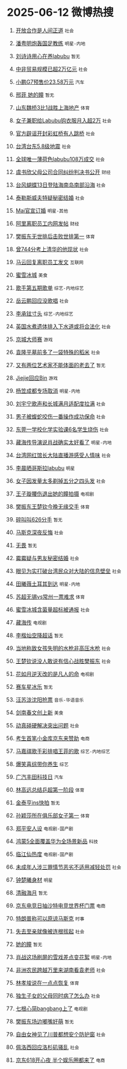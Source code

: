 # 2025-06-12 微博热搜 
1. [开放合作是人间正道](https://m.weibo.cn/search?containerid=100103type%3D1%26t%3D10%26q%3D%23%E5%BC%80%E6%94%BE%E5%90%88%E4%BD%9C%E6%98%AF%E4%BA%BA%E9%97%B4%E6%AD%A3%E9%81%93%23&stream_entry_id=51&isnewpage=1&extparam=seat%3D1%26pos%3D0%26stream_entry_id%3D51%26c_type%3D51%26filter_type%3Drealtimehot%26cate%3D10103%26dgr%3D0%26q%3D%2523%25E5%25BC%2580%25E6%2594%25BE%25E5%2590%2588%25E4%25BD%259C%25E6%2598%25AF%25E4%25BA%25BA%25E9%2597%25B4%25E6%25AD%25A3%25E9%2581%2593%2523%26display_time%3D1749667244%26pre_seqid%3D17496672442490055347) `社会` 

2. [潘粤明炮轰国足教练](https://m.weibo.cn/search?containerid=100103type%3D1%26t%3D10%26q%3D%23%E6%BD%98%E7%B2%A4%E6%98%8E%E7%82%AE%E8%BD%B0%E5%9B%BD%E8%B6%B3%E6%95%99%E7%BB%83%23&stream_entry_id=31&isnewpage=1&extparam=seat%3D1%26q%3D%2523%25E6%25BD%2598%25E7%25B2%25A4%25E6%2598%258E%25E7%2582%25AE%25E8%25BD%25B0%25E5%259B%25BD%25E8%25B6%25B3%25E6%2595%2599%25E7%25BB%2583%2523%26c_type%3D31%26flag%3D2%26pos%3D0%26band_rank%3D1%26filter_type%3Drealtimehot%26stream_entry_id%3D31%26lcate%3D5001%26realpos%3D1%26dgr%3D0%26cate%3D5001%26display_time%3D1749667244%26pre_seqid%3D17496672442490055347) `明星-内地` 

3. [刘诗诗用心在养labubu](https://m.weibo.cn/search?containerid=100103type%3D1%26t%3D10%26q%3D%E5%88%98%E8%AF%97%E8%AF%97%E7%94%A8%E5%BF%83%E5%9C%A8%E5%85%BBlabubu&stream_entry_id=31&isnewpage=1&extparam=seat%3D1%26q%3D%25E5%2588%2598%25E8%25AF%2597%25E8%25AF%2597%25E7%2594%25A8%25E5%25BF%2583%25E5%259C%25A8%25E5%2585%25BBlabubu%26c_type%3D31%26flag%3D2%26pos%3D1%26band_rank%3D2%26filter_type%3Drealtimehot%26stream_entry_id%3D31%26lcate%3D5001%26realpos%3D2%26dgr%3D0%26cate%3D5001%26display_time%3D1749667244%26pre_seqid%3D17496672442490055347) `暂无` 

4. [中非贸易规模已超2万亿元](https://m.weibo.cn/search?containerid=100103type%3D1%26t%3D10%26q%3D%23%E4%B8%AD%E9%9D%9E%E8%B4%B8%E6%98%93%E8%A7%84%E6%A8%A1%E5%B7%B2%E8%B6%852%E4%B8%87%E4%BA%BF%E5%85%83%23&stream_entry_id=31&isnewpage=1&extparam=seat%3D1%26q%3D%2523%25E4%25B8%25AD%25E9%259D%259E%25E8%25B4%25B8%25E6%2598%2593%25E8%25A7%2584%25E6%25A8%25A1%25E5%25B7%25B2%25E8%25B6%25852%25E4%25B8%2587%25E4%25BA%25BF%25E5%2585%2583%2523%26c_type%3D31%26flag%3D0%26pos%3D2%26band_rank%3D3%26filter_type%3Drealtimehot%26stream_entry_id%3D31%26lcate%3D5001%26realpos%3D3%26dgr%3D0%26cate%3D5001%26display_time%3D1749667244%26pre_seqid%3D17496672442490055347) `社会` 

5. [小鹏G7预售价23.58万元](https://m.weibo.cn/search?containerid=100103type%3D1%26t%3D10%26q%3D%23%E5%B0%8F%E9%B9%8FG7%E9%A2%84%E5%94%AE%E4%BB%B723.58%E4%B8%87%E5%85%83%23&stream_entry_id=31&isnewpage=1&extparam=seat%3D1%26q%3D%2523%25E5%25B0%258F%25E9%25B9%258FG7%25E9%25A2%2584%25E5%2594%25AE%25E4%25BB%25B723.58%25E4%25B8%2587%25E5%2585%2583%2523%26c_type%3D31%26adid%3D289748%26cate%3D5001%26lcate%3D5001%26band_rank%3D4%26topic_ad%3D1%26stream_entry_id%3D31%26pos%3D3%26is_ad_pos%3D1%26dgr%3D0%26filter_type%3Drealtimehot%26display_time%3D1749667244%26pre_seqid%3D17496672442490055347) `汽车` 

6. [邢菲 她的瞳](https://m.weibo.cn/search?containerid=100103type%3D1%26t%3D10%26q%3D%E9%82%A2%E8%8F%B2+%E5%A5%B9%E7%9A%84%E7%9E%B3&stream_entry_id=31&isnewpage=1&extparam=seat%3D1%26q%3D%25E9%2582%25A2%25E8%258F%25B2%2520%25E5%25A5%25B9%25E7%259A%2584%25E7%259E%25B3%26c_type%3D31%26flag%3D0%26pos%3D4%26band_rank%3D4%26filter_type%3Drealtimehot%26stream_entry_id%3D31%26lcate%3D5001%26realpos%3D4%26dgr%3D0%26cate%3D5001%26display_time%3D1749667244%26pre_seqid%3D17496672442490055347) `暂无` 

7. [山东魏桥3比1战胜上海地产](https://m.weibo.cn/search?containerid=100103type%3D1%26t%3D10%26q%3D%23%E5%B1%B1%E4%B8%9C%E9%AD%8F%E6%A1%A53%E6%AF%941%E6%88%98%E8%83%9C%E4%B8%8A%E6%B5%B7%E5%9C%B0%E4%BA%A7%23&stream_entry_id=31&isnewpage=1&extparam=seat%3D1%26q%3D%2523%25E5%25B1%25B1%25E4%25B8%259C%25E9%25AD%258F%25E6%25A1%25A53%25E6%25AF%25941%25E6%2588%2598%25E8%2583%259C%25E4%25B8%258A%25E6%25B5%25B7%25E5%259C%25B0%25E4%25BA%25A7%2523%26c_type%3D31%26flag%3D1%26pos%3D5%26band_rank%3D5%26filter_type%3Drealtimehot%26stream_entry_id%3D31%26lcate%3D5001%26realpos%3D5%26dgr%3D0%26cate%3D5001%26display_time%3D1749667244%26pre_seqid%3D17496672442490055347) `体育` 

8. [女子兼职给Labubu钩衣服月入超2万](https://m.weibo.cn/search?containerid=100103type%3D1%26t%3D10%26q%3D%23%E5%A5%B3%E5%AD%90%E5%85%BC%E8%81%8C%E7%BB%99Labubu%E9%92%A9%E8%A1%A3%E6%9C%8D%E6%9C%88%E5%85%A5%E8%B6%852%E4%B8%87%23&stream_entry_id=31&isnewpage=1&extparam=seat%3D1%26q%3D%2523%25E5%25A5%25B3%25E5%25AD%2590%25E5%2585%25BC%25E8%2581%258C%25E7%25BB%2599Labubu%25E9%2592%25A9%25E8%25A1%25A3%25E6%259C%258D%25E6%259C%2588%25E5%2585%25A5%25E8%25B6%25852%25E4%25B8%2587%2523%26c_type%3D31%26flag%3D0%26pos%3D6%26band_rank%3D6%26filter_type%3Drealtimehot%26stream_entry_id%3D31%26lcate%3D5001%26realpos%3D6%26dgr%3D0%26cate%3D5001%26display_time%3D1749667244%26pre_seqid%3D17496672442490055347) `社会` 

9. [官方辟谣开封彩虹桥有人跳桥](https://m.weibo.cn/search?containerid=100103type%3D1%26t%3D10%26q%3D%23%E5%AE%98%E6%96%B9%E8%BE%9F%E8%B0%A3%E5%BC%80%E5%B0%81%E5%BD%A9%E8%99%B9%E6%A1%A5%E6%9C%89%E4%BA%BA%E8%B7%B3%E6%A1%A5%23&stream_entry_id=31&isnewpage=1&extparam=seat%3D1%26q%3D%2523%25E5%25AE%2598%25E6%2596%25B9%25E8%25BE%259F%25E8%25B0%25A3%25E5%25BC%2580%25E5%25B0%2581%25E5%25BD%25A9%25E8%2599%25B9%25E6%25A1%25A5%25E6%259C%2589%25E4%25BA%25BA%25E8%25B7%25B3%25E6%25A1%25A5%2523%26c_type%3D31%26adid%3D289739%26cate%3D5001%26pos%3D7%26stream_entry_id%3D31%26filter_type%3Drealtimehot%26lcate%3D5001%26is_ad_pos%3D1%26dgr%3D0%26band_rank%3D7%26display_time%3D1749667244%26pre_seqid%3D17496672442490055347) `社会` 

10. [台湾台东5.8级地震](https://m.weibo.cn/search?containerid=100103type%3D1%26t%3D10%26q%3D%23%E5%8F%B0%E6%B9%BE%E5%8F%B0%E4%B8%9C5.8%E7%BA%A7%E5%9C%B0%E9%9C%87%23&stream_entry_id=31&isnewpage=1&extparam=seat%3D1%26q%3D%2523%25E5%258F%25B0%25E6%25B9%25BE%25E5%258F%25B0%25E4%25B8%259C5.8%25E7%25BA%25A7%25E5%259C%25B0%25E9%259C%2587%2523%26c_type%3D31%26flag%3D0%26pos%3D8%26band_rank%3D7%26filter_type%3Drealtimehot%26stream_entry_id%3D31%26lcate%3D5001%26realpos%3D7%26dgr%3D0%26cate%3D5001%26display_time%3D1749667244%26pre_seqid%3D17496672442490055347) `社会` 

11. [全球唯一薄荷色labubu108万成交](https://m.weibo.cn/search?containerid=100103type%3D1%26t%3D10%26q%3D%23%E5%85%A8%E7%90%83%E5%94%AF%E4%B8%80%E8%96%84%E8%8D%B7%E8%89%B2labubu108%E4%B8%87%E6%88%90%E4%BA%A4%23&stream_entry_id=31&isnewpage=1&extparam=seat%3D1%26q%3D%2523%25E5%2585%25A8%25E7%2590%2583%25E5%2594%25AF%25E4%25B8%2580%25E8%2596%2584%25E8%258D%25B7%25E8%2589%25B2labubu108%25E4%25B8%2587%25E6%2588%2590%25E4%25BA%25A4%2523%26c_type%3D31%26flag%3D0%26pos%3D9%26band_rank%3D8%26filter_type%3Drealtimehot%26stream_entry_id%3D31%26lcate%3D5001%26realpos%3D8%26dgr%3D0%26cate%3D5001%26display_time%3D1749667244%26pre_seqid%3D17496672442490055347) `社会` 

12. [虞书欣父母公司合同纠纷判决书公开](https://m.weibo.cn/search?containerid=100103type%3D1%26t%3D10%26q%3D%23%E8%99%9E%E4%B9%A6%E6%AC%A3%E7%88%B6%E6%AF%8D%E5%85%AC%E5%8F%B8%E5%90%88%E5%90%8C%E7%BA%A0%E7%BA%B7%E5%88%A4%E5%86%B3%E4%B9%A6%E5%85%AC%E5%BC%80%23&stream_entry_id=31&isnewpage=1&extparam=seat%3D1%26q%3D%2523%25E8%2599%259E%25E4%25B9%25A6%25E6%25AC%25A3%25E7%2588%25B6%25E6%25AF%258D%25E5%2585%25AC%25E5%258F%25B8%25E5%2590%2588%25E5%2590%258C%25E7%25BA%25A0%25E7%25BA%25B7%25E5%2588%25A4%25E5%2586%25B3%25E4%25B9%25A6%25E5%2585%25AC%25E5%25BC%2580%2523%26c_type%3D31%26flag%3D0%26pos%3D10%26band_rank%3D9%26filter_type%3Drealtimehot%26stream_entry_id%3D31%26lcate%3D5001%26realpos%3D9%26dgr%3D0%26cate%3D5001%26display_time%3D1749667244%26pre_seqid%3D17496672442490055347) `财经` 

13. [台风蝴蝶13日登陆海南岛南部沿海](https://m.weibo.cn/search?containerid=100103type%3D1%26t%3D10%26q%3D%23%E5%8F%B0%E9%A3%8E%E8%9D%B4%E8%9D%B613%E6%97%A5%E7%99%BB%E9%99%86%E6%B5%B7%E5%8D%97%E5%B2%9B%E5%8D%97%E9%83%A8%E6%B2%BF%E6%B5%B7%23&stream_entry_id=31&isnewpage=1&extparam=seat%3D1%26q%3D%2523%25E5%258F%25B0%25E9%25A3%258E%25E8%259D%25B4%25E8%259D%25B613%25E6%2597%25A5%25E7%2599%25BB%25E9%2599%2586%25E6%25B5%25B7%25E5%258D%2597%25E5%25B2%259B%25E5%258D%2597%25E9%2583%25A8%25E6%25B2%25BF%25E6%25B5%25B7%2523%26c_type%3D31%26flag%3D1%26pos%3D11%26band_rank%3D10%26filter_type%3Drealtimehot%26stream_entry_id%3D31%26lcate%3D5001%26realpos%3D10%26dgr%3D0%26cate%3D5001%26display_time%3D1749667244%26pre_seqid%3D17496672442490055347) `社会` 

14. [泰勒斯威夫特疑秘密结婚](https://m.weibo.cn/search?containerid=100103type%3D1%26t%3D10%26q%3D%23%E6%B3%B0%E5%8B%92%E6%96%AF%E5%A8%81%E5%A4%AB%E7%89%B9%E7%96%91%E7%A7%98%E5%AF%86%E7%BB%93%E5%A9%9A%23&stream_entry_id=31&isnewpage=1&extparam=seat%3D1%26q%3D%2523%25E6%25B3%25B0%25E5%258B%2592%25E6%2596%25AF%25E5%25A8%2581%25E5%25A4%25AB%25E7%2589%25B9%25E7%2596%2591%25E7%25A7%2598%25E5%25AF%2586%25E7%25BB%2593%25E5%25A9%259A%2523%26c_type%3D31%26flag%3D2%26pos%3D12%26band_rank%3D11%26filter_type%3Drealtimehot%26stream_entry_id%3D31%26lcate%3D5001%26realpos%3D11%26dgr%3D0%26cate%3D5001%26display_time%3D1749667244%26pre_seqid%3D17496672442490055347) `社会` 

15. [Mai官宣订婚](https://m.weibo.cn/search?containerid=100103type%3D1%26t%3D10%26q%3D%23Mai%E5%AE%98%E5%AE%A3%E8%AE%A2%E5%A9%9A%23&stream_entry_id=31&isnewpage=1&extparam=seat%3D1%26q%3D%2523Mai%25E5%25AE%2598%25E5%25AE%25A3%25E8%25AE%25A2%25E5%25A9%259A%2523%26c_type%3D31%26flag%3D2%26pos%3D13%26band_rank%3D12%26filter_type%3Drealtimehot%26stream_entry_id%3D31%26lcate%3D5001%26realpos%3D12%26dgr%3D0%26cate%3D5001%26display_time%3D1749667244%26pre_seqid%3D17496672442490055347) `明星-其他` 

16. [阿里离职员工内网发帖](https://m.weibo.cn/search?containerid=100103type%3D1%26t%3D10%26q%3D%23%E9%98%BF%E9%87%8C%E7%A6%BB%E8%81%8C%E5%91%98%E5%B7%A5%E5%86%85%E7%BD%91%E5%8F%91%E5%B8%96%23&stream_entry_id=31&isnewpage=1&extparam=seat%3D1%26q%3D%2523%25E9%2598%25BF%25E9%2587%258C%25E7%25A6%25BB%25E8%2581%258C%25E5%2591%2598%25E5%25B7%25A5%25E5%2586%2585%25E7%25BD%2591%25E5%258F%2591%25E5%25B8%2596%2523%26c_type%3D31%26flag%3D0%26pos%3D14%26band_rank%3D13%26filter_type%3Drealtimehot%26stream_entry_id%3D31%26lcate%3D5001%26realpos%3D13%26dgr%3D0%26cate%3D5001%26display_time%3D1749667244%26pre_seqid%3D17496672442490055347) `财经` 

17. [樊振东无世排后击败世排第一](https://m.weibo.cn/search?containerid=100103type%3D1%26t%3D10%26q%3D%23%E6%A8%8A%E6%8C%AF%E4%B8%9C%E6%97%A0%E4%B8%96%E6%8E%92%E5%90%8E%E5%87%BB%E8%B4%A5%E4%B8%96%E6%8E%92%E7%AC%AC%E4%B8%80%23&stream_entry_id=31&isnewpage=1&extparam=seat%3D1%26q%3D%2523%25E6%25A8%258A%25E6%258C%25AF%25E4%25B8%259C%25E6%2597%25A0%25E4%25B8%2596%25E6%258E%2592%25E5%2590%258E%25E5%2587%25BB%25E8%25B4%25A5%25E4%25B8%2596%25E6%258E%2592%25E7%25AC%25AC%25E4%25B8%2580%2523%26c_type%3D31%26flag%3D0%26pos%3D15%26band_rank%3D14%26filter_type%3Drealtimehot%26stream_entry_id%3D31%26lcate%3D5001%26realpos%3D14%26dgr%3D0%26cate%3D5001%26display_time%3D1749667244%26pre_seqid%3D17496672442490055347) `体育` 

18. [曾744分考上清华的他现状](https://m.weibo.cn/search?containerid=100103type%3D1%26t%3D10%26q%3D%23%E6%9B%BE744%E5%88%86%E8%80%83%E4%B8%8A%E6%B8%85%E5%8D%8E%E7%9A%84%E4%BB%96%E7%8E%B0%E7%8A%B6%23&stream_entry_id=31&isnewpage=1&extparam=seat%3D1%26q%3D%2523%25E6%259B%25BE744%25E5%2588%2586%25E8%2580%2583%25E4%25B8%258A%25E6%25B8%2585%25E5%258D%258E%25E7%259A%2584%25E4%25BB%2596%25E7%258E%25B0%25E7%258A%25B6%2523%26c_type%3D31%26flag%3D0%26pos%3D16%26band_rank%3D15%26filter_type%3Drealtimehot%26stream_entry_id%3D31%26lcate%3D5001%26realpos%3D15%26dgr%3D0%26cate%3D5001%26display_time%3D1749667244%26pre_seqid%3D17496672442490055347) `社会` 

19. [马云回复离职员工发文](https://m.weibo.cn/search?containerid=100103type%3D1%26t%3D10%26q%3D%23%E9%A9%AC%E4%BA%91%E5%9B%9E%E5%A4%8D%E7%A6%BB%E8%81%8C%E5%91%98%E5%B7%A5%E5%8F%91%E6%96%87%23&stream_entry_id=31&isnewpage=1&extparam=seat%3D1%26q%3D%2523%25E9%25A9%25AC%25E4%25BA%2591%25E5%259B%259E%25E5%25A4%258D%25E7%25A6%25BB%25E8%2581%258C%25E5%2591%2598%25E5%25B7%25A5%25E5%258F%2591%25E6%2596%2587%2523%26c_type%3D31%26flag%3D0%26pos%3D17%26band_rank%3D16%26filter_type%3Drealtimehot%26stream_entry_id%3D31%26lcate%3D5001%26realpos%3D16%26dgr%3D0%26cate%3D5001%26display_time%3D1749667244%26pre_seqid%3D17496672442490055347) `互联网` 

20. [蜜雪冰城](https://m.weibo.cn/search?containerid=100103type%3D1%26t%3D10%26q%3D%E8%9C%9C%E9%9B%AA%E5%86%B0%E5%9F%8E&stream_entry_id=31&isnewpage=1&extparam=seat%3D1%26q%3D%25E8%259C%259C%25E9%259B%25AA%25E5%2586%25B0%25E5%259F%258E%26c_type%3D31%26flag%3D0%26pos%3D18%26band_rank%3D17%26filter_type%3Drealtimehot%26stream_entry_id%3D31%26lcate%3D5001%26realpos%3D17%26dgr%3D0%26cate%3D5001%26display_time%3D1749667244%26pre_seqid%3D17496672442490055347) `美食` 

21. [歌手第五期歌单](https://m.weibo.cn/search?containerid=100103type%3D1%26t%3D10%26q%3D%23%E6%AD%8C%E6%89%8B%E7%AC%AC%E4%BA%94%E6%9C%9F%E6%AD%8C%E5%8D%95%23&stream_entry_id=31&isnewpage=1&extparam=seat%3D1%26q%3D%2523%25E6%25AD%258C%25E6%2589%258B%25E7%25AC%25AC%25E4%25BA%2594%25E6%259C%259F%25E6%25AD%258C%25E5%258D%2595%2523%26c_type%3D31%26flag%3D0%26pos%3D19%26band_rank%3D18%26filter_type%3Drealtimehot%26stream_entry_id%3D31%26lcate%3D5001%26realpos%3D18%26dgr%3D0%26cate%3D5001%26display_time%3D1749667244%26pre_seqid%3D17496672442490055347) `综艺-内地综艺` 

22. [岳云鹏回应没歌唱](https://m.weibo.cn/search?containerid=100103type%3D1%26t%3D10%26q%3D%23%E5%B2%B3%E4%BA%91%E9%B9%8F%E5%9B%9E%E5%BA%94%E6%B2%A1%E6%AD%8C%E5%94%B1%23&stream_entry_id=31&isnewpage=1&extparam=seat%3D1%26q%3D%2523%25E5%25B2%25B3%25E4%25BA%2591%25E9%25B9%258F%25E5%259B%259E%25E5%25BA%2594%25E6%25B2%25A1%25E6%25AD%258C%25E5%2594%25B1%2523%26c_type%3D31%26flag%3D0%26pos%3D20%26band_rank%3D19%26filter_type%3Drealtimehot%26stream_entry_id%3D31%26lcate%3D5001%26realpos%3D19%26dgr%3D0%26cate%3D5001%26display_time%3D1749667244%26pre_seqid%3D17496672442490055347) `社会` 

23. [李承铉寸头](https://m.weibo.cn/search?containerid=100103type%3D1%26t%3D10%26q%3D%E6%9D%8E%E6%89%BF%E9%93%89%E5%AF%B8%E5%A4%B4&stream_entry_id=31&isnewpage=1&extparam=seat%3D1%26q%3D%25E6%259D%258E%25E6%2589%25BF%25E9%2593%2589%25E5%25AF%25B8%25E5%25A4%25B4%26c_type%3D31%26flag%3D0%26pos%3D21%26band_rank%3D20%26filter_type%3Drealtimehot%26stream_entry_id%3D31%26lcate%3D5001%26realpos%3D20%26dgr%3D0%26cate%3D5001%26display_time%3D1749667244%26pre_seqid%3D17496672442490055347) `综艺-内地综艺` 

24. [英国水煮遗体排入下水道或将合法化](https://m.weibo.cn/search?containerid=100103type%3D1%26t%3D10%26q%3D%23%E8%8B%B1%E5%9B%BD%E6%B0%B4%E7%85%AE%E9%81%97%E4%BD%93%E6%8E%92%E5%85%A5%E4%B8%8B%E6%B0%B4%E9%81%93%E6%88%96%E5%B0%86%E5%90%88%E6%B3%95%E5%8C%96%23&stream_entry_id=31&isnewpage=1&extparam=seat%3D1%26q%3D%2523%25E8%258B%25B1%25E5%259B%25BD%25E6%25B0%25B4%25E7%2585%25AE%25E9%2581%2597%25E4%25BD%2593%25E6%258E%2592%25E5%2585%25A5%25E4%25B8%258B%25E6%25B0%25B4%25E9%2581%2593%25E6%2588%2596%25E5%25B0%2586%25E5%2590%2588%25E6%25B3%2595%25E5%258C%2596%2523%26c_type%3D31%26flag%3D2%26pos%3D22%26band_rank%3D21%26filter_type%3Drealtimehot%26stream_entry_id%3D31%26lcate%3D5001%26realpos%3D21%26dgr%3D0%26cate%3D5001%26display_time%3D1749667244%26pre_seqid%3D17496672442490055347) `社会` 

25. [京城大师赛](https://m.weibo.cn/search?containerid=100103type%3D1%26t%3D10%26q%3D%E4%BA%AC%E5%9F%8E%E5%A4%A7%E5%B8%88%E8%B5%9B&stream_entry_id=31&isnewpage=1&extparam=seat%3D1%26q%3D%25E4%25BA%25AC%25E5%259F%258E%25E5%25A4%25A7%25E5%25B8%2588%25E8%25B5%259B%26c_type%3D31%26flag%3D0%26pos%3D23%26band_rank%3D22%26filter_type%3Drealtimehot%26stream_entry_id%3D31%26lcate%3D5001%26realpos%3D22%26dgr%3D0%26cate%3D5001%26display_time%3D1749667244%26pre_seqid%3D17496672442490055347) `游戏` 

26. [袁隆平墓前多了一袋特殊的稻米](https://m.weibo.cn/search?containerid=100103type%3D1%26t%3D10%26q%3D%23%E8%A2%81%E9%9A%86%E5%B9%B3%E5%A2%93%E5%89%8D%E5%A4%9A%E4%BA%86%E4%B8%80%E8%A2%8B%E7%89%B9%E6%AE%8A%E7%9A%84%E7%A8%BB%E7%B1%B3%23&stream_entry_id=31&isnewpage=1&extparam=seat%3D1%26q%3D%2523%25E8%25A2%2581%25E9%259A%2586%25E5%25B9%25B3%25E5%25A2%2593%25E5%2589%258D%25E5%25A4%259A%25E4%25BA%2586%25E4%25B8%2580%25E8%25A2%258B%25E7%2589%25B9%25E6%25AE%258A%25E7%259A%2584%25E7%25A8%25BB%25E7%25B1%25B3%2523%26c_type%3D31%26flag%3D2%26pos%3D24%26band_rank%3D23%26filter_type%3Drealtimehot%26stream_entry_id%3D31%26lcate%3D5001%26realpos%3D23%26dgr%3D0%26cate%3D5001%26display_time%3D1749667244%26pre_seqid%3D17496672442490055347) `社会` 

27. [又有两位艺术家不能体面的老去了](https://m.weibo.cn/search?containerid=100103type%3D1%26t%3D10%26q%3D%E5%8F%88%E6%9C%89%E4%B8%A4%E4%BD%8D%E8%89%BA%E6%9C%AF%E5%AE%B6%E4%B8%8D%E8%83%BD%E4%BD%93%E9%9D%A2%E7%9A%84%E8%80%81%E5%8E%BB%E4%BA%86&stream_entry_id=31&isnewpage=1&extparam=seat%3D1%26q%3D%25E5%258F%2588%25E6%259C%2589%25E4%25B8%25A4%25E4%25BD%258D%25E8%2589%25BA%25E6%259C%25AF%25E5%25AE%25B6%25E4%25B8%258D%25E8%2583%25BD%25E4%25BD%2593%25E9%259D%25A2%25E7%259A%2584%25E8%2580%2581%25E5%258E%25BB%25E4%25BA%2586%26c_type%3D31%26flag%3D0%26pos%3D25%26band_rank%3D24%26filter_type%3Drealtimehot%26stream_entry_id%3D31%26lcate%3D5001%26realpos%3D24%26dgr%3D0%26cate%3D5001%26display_time%3D1749667244%26pre_seqid%3D17496672442490055347) `暂无` 

28. [Jiejie回应Bin](https://m.weibo.cn/search?containerid=100103type%3D1%26t%3D10%26q%3D%23Jiejie%E5%9B%9E%E5%BA%94Bin%23&stream_entry_id=31&isnewpage=1&extparam=seat%3D1%26q%3D%2523Jiejie%25E5%259B%259E%25E5%25BA%2594Bin%2523%26c_type%3D31%26flag%3D0%26pos%3D26%26band_rank%3D25%26filter_type%3Drealtimehot%26stream_entry_id%3D31%26lcate%3D5001%26realpos%3D25%26dgr%3D0%26cate%3D5001%26display_time%3D1749667244%26pre_seqid%3D17496672442490055347) `游戏` 

29. [杨笠成都专场取消](https://m.weibo.cn/search?containerid=100103type%3D1%26t%3D10%26q%3D%23%E6%9D%A8%E7%AC%A0%E6%88%90%E9%83%BD%E4%B8%93%E5%9C%BA%E5%8F%96%E6%B6%88%23&stream_entry_id=31&isnewpage=1&extparam=seat%3D1%26q%3D%2523%25E6%259D%25A8%25E7%25AC%25A0%25E6%2588%2590%25E9%2583%25BD%25E4%25B8%2593%25E5%259C%25BA%25E5%258F%2596%25E6%25B6%2588%2523%26c_type%3D31%26flag%3D0%26pos%3D27%26band_rank%3D26%26filter_type%3Drealtimehot%26stream_entry_id%3D31%26lcate%3D5001%26realpos%3D26%26dgr%3D0%26cate%3D5001%26display_time%3D1749667244%26pre_seqid%3D17496672442490055347) `明星-内地` 

30. [刘宇宁歌声和长城满月适配度拉满](https://m.weibo.cn/search?containerid=100103type%3D1%26t%3D10%26q%3D%23%E5%88%98%E5%AE%87%E5%AE%81%E6%AD%8C%E5%A3%B0%E5%92%8C%E9%95%BF%E5%9F%8E%E6%BB%A1%E6%9C%88%E9%80%82%E9%85%8D%E5%BA%A6%E6%8B%89%E6%BB%A1%23&stream_entry_id=31&isnewpage=1&extparam=seat%3D1%26q%3D%2523%25E5%2588%2598%25E5%25AE%2587%25E5%25AE%2581%25E6%25AD%258C%25E5%25A3%25B0%25E5%2592%258C%25E9%2595%25BF%25E5%259F%258E%25E6%25BB%25A1%25E6%259C%2588%25E9%2580%2582%25E9%2585%258D%25E5%25BA%25A6%25E6%258B%2589%25E6%25BB%25A1%2523%26c_type%3D31%26flag%3D0%26pos%3D28%26band_rank%3D27%26filter_type%3Drealtimehot%26stream_entry_id%3D31%26lcate%3D5001%26realpos%3D27%26dgr%3D0%26cate%3D5001%26display_time%3D1749667244%26pre_seqid%3D17496672442490055347) `社会` 

31. [男子被蝮蛇咬伤一番操作成功保命](https://m.weibo.cn/search?containerid=100103type%3D1%26t%3D10%26q%3D%23%E7%94%B7%E5%AD%90%E8%A2%AB%E8%9D%AE%E8%9B%87%E5%92%AC%E4%BC%A4%E4%B8%80%E7%95%AA%E6%93%8D%E4%BD%9C%E6%88%90%E5%8A%9F%E4%BF%9D%E5%91%BD%23&stream_entry_id=31&isnewpage=1&extparam=seat%3D1%26q%3D%2523%25E7%2594%25B7%25E5%25AD%2590%25E8%25A2%25AB%25E8%259D%25AE%25E8%259B%2587%25E5%2592%25AC%25E4%25BC%25A4%25E4%25B8%2580%25E7%2595%25AA%25E6%2593%258D%25E4%25BD%259C%25E6%2588%2590%25E5%258A%259F%25E4%25BF%259D%25E5%2591%25BD%2523%26c_type%3D31%26flag%3D0%26pos%3D29%26band_rank%3D28%26filter_type%3Drealtimehot%26stream_entry_id%3D31%26lcate%3D5001%26realpos%3D28%26dgr%3D0%26cate%3D5001%26display_time%3D1749667244%26pre_seqid%3D17496672442490055347) `社会` 

32. [东莞一学校化学实验课6名学生烧伤](https://m.weibo.cn/search?containerid=100103type%3D1%26t%3D10%26q%3D%23%E4%B8%9C%E8%8E%9E%E4%B8%80%E5%AD%A6%E6%A0%A1%E5%8C%96%E5%AD%A6%E5%AE%9E%E9%AA%8C%E8%AF%BE6%E5%90%8D%E5%AD%A6%E7%94%9F%E7%83%A7%E4%BC%A4%23&stream_entry_id=31&isnewpage=1&extparam=seat%3D1%26q%3D%2523%25E4%25B8%259C%25E8%258E%259E%25E4%25B8%2580%25E5%25AD%25A6%25E6%25A0%25A1%25E5%258C%2596%25E5%25AD%25A6%25E5%25AE%259E%25E9%25AA%258C%25E8%25AF%25BE6%25E5%2590%258D%25E5%25AD%25A6%25E7%2594%259F%25E7%2583%25A7%25E4%25BC%25A4%2523%26c_type%3D31%26flag%3D0%26pos%3D30%26band_rank%3D29%26filter_type%3Drealtimehot%26stream_entry_id%3D31%26lcate%3D5001%26realpos%3D29%26dgr%3D0%26cate%3D5001%26display_time%3D1749667244%26pre_seqid%3D17496672442490055347) `社会` 

33. [藏海传导演说肖战确实太好看了](https://m.weibo.cn/search?containerid=100103type%3D1%26t%3D10%26q%3D%23%E8%97%8F%E6%B5%B7%E4%BC%A0%E5%AF%BC%E6%BC%94%E8%AF%B4%E8%82%96%E6%88%98%E7%A1%AE%E5%AE%9E%E5%A4%AA%E5%A5%BD%E7%9C%8B%E4%BA%86%23&stream_entry_id=31&isnewpage=1&extparam=seat%3D1%26q%3D%2523%25E8%2597%258F%25E6%25B5%25B7%25E4%25BC%25A0%25E5%25AF%25BC%25E6%25BC%2594%25E8%25AF%25B4%25E8%2582%2596%25E6%2588%2598%25E7%25A1%25AE%25E5%25AE%259E%25E5%25A4%25AA%25E5%25A5%25BD%25E7%259C%258B%25E4%25BA%2586%2523%26c_type%3D31%26flag%3D0%26pos%3D31%26band_rank%3D30%26filter_type%3Drealtimehot%26stream_entry_id%3D31%26lcate%3D5001%26realpos%3D30%26dgr%3D0%26cate%3D5001%26display_time%3D1749667244%26pre_seqid%3D17496672442490055347) `明星-内地` 

34. [台湾网红馆长大陆直播游感受人情味](https://m.weibo.cn/search?containerid=100103type%3D1%26t%3D10%26q%3D%23%E5%8F%B0%E6%B9%BE%E7%BD%91%E7%BA%A2%E9%A6%86%E9%95%BF%E5%A4%A7%E9%99%86%E7%9B%B4%E6%92%AD%E6%B8%B8%E6%84%9F%E5%8F%97%E4%BA%BA%E6%83%85%E5%91%B3%23&stream_entry_id=31&isnewpage=1&extparam=seat%3D1%26q%3D%2523%25E5%258F%25B0%25E6%25B9%25BE%25E7%25BD%2591%25E7%25BA%25A2%25E9%25A6%2586%25E9%2595%25BF%25E5%25A4%25A7%25E9%2599%2586%25E7%259B%25B4%25E6%2592%25AD%25E6%25B8%25B8%25E6%2584%259F%25E5%258F%2597%25E4%25BA%25BA%25E6%2583%2585%25E5%2591%25B3%2523%26c_type%3D31%26flag%3D0%26pos%3D32%26band_rank%3D31%26filter_type%3Drealtimehot%26stream_entry_id%3D31%26lcate%3D5001%26realpos%3D31%26dgr%3D0%26cate%3D5001%26display_time%3D1749667244%26pre_seqid%3D17496672442490055347) `社会` 

35. [李晨晒哥斯拉labubu](https://m.weibo.cn/search?containerid=100103type%3D1%26t%3D10%26q%3D%23%E6%9D%8E%E6%99%A8%E6%99%92%E5%93%A5%E6%96%AF%E6%8B%89labubu%23&stream_entry_id=31&isnewpage=1&extparam=seat%3D1%26q%3D%2523%25E6%259D%258E%25E6%2599%25A8%25E6%2599%2592%25E5%2593%25A5%25E6%2596%25AF%25E6%258B%2589labubu%2523%26c_type%3D31%26flag%3D0%26pos%3D33%26band_rank%3D32%26filter_type%3Drealtimehot%26stream_entry_id%3D31%26lcate%3D5001%26realpos%3D32%26dgr%3D0%26cate%3D5001%26display_time%3D1749667244%26pre_seqid%3D17496672442490055347) `明星` 

36. [女子因发量太多剃掉五分之四头发](https://m.weibo.cn/search?containerid=100103type%3D1%26t%3D10%26q%3D%23%E5%A5%B3%E5%AD%90%E5%9B%A0%E5%8F%91%E9%87%8F%E5%A4%AA%E5%A4%9A%E5%89%83%E6%8E%89%E4%BA%94%E5%88%86%E4%B9%8B%E5%9B%9B%E5%A4%B4%E5%8F%91%23&stream_entry_id=31&isnewpage=1&extparam=seat%3D1%26q%3D%2523%25E5%25A5%25B3%25E5%25AD%2590%25E5%259B%25A0%25E5%258F%2591%25E9%2587%258F%25E5%25A4%25AA%25E5%25A4%259A%25E5%2589%2583%25E6%258E%2589%25E4%25BA%2594%25E5%2588%2586%25E4%25B9%258B%25E5%259B%259B%25E5%25A4%25B4%25E5%258F%2591%2523%26c_type%3D31%26flag%3D0%26pos%3D34%26band_rank%3D33%26filter_type%3Drealtimehot%26stream_entry_id%3D31%26lcate%3D5001%26realpos%3D33%26dgr%3D0%26cate%3D5001%26display_time%3D1749667244%26pre_seqid%3D17496672442490055347) `社会` 

37. [王子璇腰伤退出她的瞳拍摄](https://m.weibo.cn/search?containerid=100103type%3D1%26t%3D10%26q%3D%23%E7%8E%8B%E5%AD%90%E7%92%87%E8%85%B0%E4%BC%A4%E9%80%80%E5%87%BA%E5%A5%B9%E7%9A%84%E7%9E%B3%E6%8B%8D%E6%91%84%23&stream_entry_id=31&isnewpage=1&extparam=seat%3D1%26q%3D%2523%25E7%258E%258B%25E5%25AD%2590%25E7%2592%2587%25E8%2585%25B0%25E4%25BC%25A4%25E9%2580%2580%25E5%2587%25BA%25E5%25A5%25B9%25E7%259A%2584%25E7%259E%25B3%25E6%258B%258D%25E6%2591%2584%2523%26c_type%3D31%26flag%3D0%26pos%3D35%26band_rank%3D34%26filter_type%3Drealtimehot%26stream_entry_id%3D31%26lcate%3D5001%26realpos%3D34%26dgr%3D0%26cate%3D5001%26display_time%3D1749667244%26pre_seqid%3D17496672442490055347) `电视剧` 

38. [樊振东王楚钦今晚无缘交手](https://m.weibo.cn/search?containerid=100103type%3D1%26t%3D10%26q%3D%23%E6%A8%8A%E6%8C%AF%E4%B8%9C%E7%8E%8B%E6%A5%9A%E9%92%A6%E4%BB%8A%E6%99%9A%E6%97%A0%E7%BC%98%E4%BA%A4%E6%89%8B%23&stream_entry_id=31&isnewpage=1&extparam=seat%3D1%26q%3D%2523%25E6%25A8%258A%25E6%258C%25AF%25E4%25B8%259C%25E7%258E%258B%25E6%25A5%259A%25E9%2592%25A6%25E4%25BB%258A%25E6%2599%259A%25E6%2597%25A0%25E7%25BC%2598%25E4%25BA%25A4%25E6%2589%258B%2523%26c_type%3D31%26flag%3D0%26pos%3D36%26band_rank%3D35%26filter_type%3Drealtimehot%26stream_entry_id%3D31%26lcate%3D5001%26realpos%3D35%26dgr%3D0%26cate%3D5001%26display_time%3D1749667244%26pre_seqid%3D17496672442490055347) `体育` 

39. [碎叫叫626分手](https://m.weibo.cn/search?containerid=100103type%3D1%26t%3D10%26q%3D%23%E7%A2%8E%E5%8F%AB%E5%8F%AB626%E5%88%86%E6%89%8B%23&stream_entry_id=31&isnewpage=1&extparam=seat%3D1%26q%3D%2523%25E7%25A2%258E%25E5%258F%25AB%25E5%258F%25AB626%25E5%2588%2586%25E6%2589%258B%2523%26c_type%3D31%26flag%3D0%26pos%3D37%26band_rank%3D36%26filter_type%3Drealtimehot%26stream_entry_id%3D31%26lcate%3D5001%26realpos%3D36%26dgr%3D0%26cate%3D5001%26display_time%3D1749667244%26pre_seqid%3D17496672442490055347) `暂无` 

40. [马斯克深夜反悔](https://m.weibo.cn/search?containerid=100103type%3D1%26t%3D10%26q%3D%23%E9%A9%AC%E6%96%AF%E5%85%8B%E6%B7%B1%E5%A4%9C%E5%8F%8D%E6%82%94%23&stream_entry_id=31&isnewpage=1&extparam=seat%3D1%26q%3D%2523%25E9%25A9%25AC%25E6%2596%25AF%25E5%2585%258B%25E6%25B7%25B1%25E5%25A4%259C%25E5%258F%258D%25E6%2582%2594%2523%26c_type%3D31%26flag%3D0%26pos%3D38%26band_rank%3D37%26filter_type%3Drealtimehot%26stream_entry_id%3D31%26lcate%3D5001%26realpos%3D37%26dgr%3D0%26cate%3D5001%26display_time%3D1749667244%26pre_seqid%3D17496672442490055347) `社会` 

41. [无畏](https://m.weibo.cn/search?containerid=100103type%3D1%26t%3D10%26q%3D%E6%97%A0%E7%95%8F&stream_entry_id=31&isnewpage=1&extparam=seat%3D1%26q%3D%25E6%2597%25A0%25E7%2595%258F%26c_type%3D31%26flag%3D0%26pos%3D39%26band_rank%3D38%26filter_type%3Drealtimehot%26stream_entry_id%3D31%26lcate%3D5001%26realpos%3D38%26dgr%3D0%26cate%3D5001%26display_time%3D1749667244%26pre_seqid%3D17496672442490055347) `暂无` 

42. [霉霉疑与男友秘密结婚](https://m.weibo.cn/search?containerid=100103type%3D1%26t%3D10%26q%3D%23%E9%9C%89%E9%9C%89%E7%96%91%E4%B8%8E%E7%94%B7%E5%8F%8B%E7%A7%98%E5%AF%86%E7%BB%93%E5%A9%9A%23&stream_entry_id=31&isnewpage=1&extparam=seat%3D1%26q%3D%2523%25E9%259C%2589%25E9%259C%2589%25E7%2596%2591%25E4%25B8%258E%25E7%2594%25B7%25E5%258F%258B%25E7%25A7%2598%25E5%25AF%2586%25E7%25BB%2593%25E5%25A9%259A%2523%26c_type%3D31%26flag%3D0%26pos%3D40%26band_rank%3D39%26filter_type%3Drealtimehot%26stream_entry_id%3D31%26lcate%3D5001%26realpos%3D39%26dgr%3D0%26cate%3D5001%26display_time%3D1749667244%26pre_seqid%3D17496672442490055347) `社会` 

43. [眼见为实打破台湾民众对大陆的信息壁垒](https://m.weibo.cn/search?containerid=100103type%3D1%26t%3D10%26q%3D%23%E7%9C%BC%E8%A7%81%E4%B8%BA%E5%AE%9E%E6%89%93%E7%A0%B4%E5%8F%B0%E6%B9%BE%E6%B0%91%E4%BC%97%E5%AF%B9%E5%A4%A7%E9%99%86%E7%9A%84%E4%BF%A1%E6%81%AF%E5%A3%81%E5%9E%92%23&stream_entry_id=31&isnewpage=1&extparam=seat%3D1%26q%3D%2523%25E7%259C%25BC%25E8%25A7%2581%25E4%25B8%25BA%25E5%25AE%259E%25E6%2589%2593%25E7%25A0%25B4%25E5%258F%25B0%25E6%25B9%25BE%25E6%25B0%2591%25E4%25BC%2597%25E5%25AF%25B9%25E5%25A4%25A7%25E9%2599%2586%25E7%259A%2584%25E4%25BF%25A1%25E6%2581%25AF%25E5%25A3%2581%25E5%259E%2592%2523%26c_type%3D31%26flag%3D0%26pos%3D41%26band_rank%3D40%26filter_type%3Drealtimehot%26stream_entry_id%3D31%26lcate%3D5001%26realpos%3D40%26dgr%3D0%26cate%3D5001%26display_time%3D1749667244%26pre_seqid%3D17496672442490055347) `社会` 

44. [田曦薇土耳其到达](https://m.weibo.cn/search?containerid=100103type%3D1%26t%3D10%26q%3D%23%E7%94%B0%E6%9B%A6%E8%96%87%E5%9C%9F%E8%80%B3%E5%85%B6%E5%88%B0%E8%BE%BE%23&stream_entry_id=31&isnewpage=1&extparam=seat%3D1%26q%3D%2523%25E7%2594%25B0%25E6%259B%25A6%25E8%2596%2587%25E5%259C%259F%25E8%2580%25B3%25E5%2585%25B6%25E5%2588%25B0%25E8%25BE%25BE%2523%26c_type%3D31%26flag%3D0%26pos%3D42%26band_rank%3D41%26filter_type%3Drealtimehot%26stream_entry_id%3D31%26lcate%3D5001%26realpos%3D41%26dgr%3D0%26cate%3D5001%26display_time%3D1749667244%26pre_seqid%3D17496672442490055347) `明星-内地` 

45. [苏超无锡vs常州一票难求](https://m.weibo.cn/search?containerid=100103type%3D1%26t%3D10%26q%3D%23%E8%8B%8F%E8%B6%85%E6%97%A0%E9%94%A1vs%E5%B8%B8%E5%B7%9E%E4%B8%80%E7%A5%A8%E9%9A%BE%E6%B1%82%23&stream_entry_id=31&isnewpage=1&extparam=seat%3D1%26q%3D%2523%25E8%258B%258F%25E8%25B6%2585%25E6%2597%25A0%25E9%2594%25A1vs%25E5%25B8%25B8%25E5%25B7%259E%25E4%25B8%2580%25E7%25A5%25A8%25E9%259A%25BE%25E6%25B1%2582%2523%26c_type%3D31%26flag%3D0%26pos%3D43%26band_rank%3D42%26filter_type%3Drealtimehot%26stream_entry_id%3D31%26lcate%3D5001%26realpos%3D42%26dgr%3D0%26cate%3D5001%26display_time%3D1749667244%26pre_seqid%3D17496672442490055347) `体育` 

46. [蜜雪冰城含菌量超标被通报](https://m.weibo.cn/search?containerid=100103type%3D1%26t%3D10%26q%3D%23%E8%9C%9C%E9%9B%AA%E5%86%B0%E5%9F%8E%E5%90%AB%E8%8F%8C%E9%87%8F%E8%B6%85%E6%A0%87%E8%A2%AB%E9%80%9A%E6%8A%A5%23&stream_entry_id=31&isnewpage=1&extparam=seat%3D1%26q%3D%2523%25E8%259C%259C%25E9%259B%25AA%25E5%2586%25B0%25E5%259F%258E%25E5%2590%25AB%25E8%258F%258C%25E9%2587%258F%25E8%25B6%2585%25E6%25A0%2587%25E8%25A2%25AB%25E9%2580%259A%25E6%258A%25A5%2523%26c_type%3D31%26flag%3D0%26pos%3D44%26band_rank%3D43%26filter_type%3Drealtimehot%26stream_entry_id%3D31%26lcate%3D5001%26realpos%3D43%26dgr%3D0%26cate%3D5001%26display_time%3D1749667244%26pre_seqid%3D17496672442490055347) `社会` 

47. [藏海传](https://m.weibo.cn/search?containerid=100103type%3D1%26t%3D10%26q%3D%E8%97%8F%E6%B5%B7%E4%BC%A0&stream_entry_id=31&isnewpage=1&extparam=seat%3D1%26q%3D%25E8%2597%258F%25E6%25B5%25B7%25E4%25BC%25A0%26c_type%3D31%26flag%3D0%26pos%3D45%26band_rank%3D44%26filter_type%3Drealtimehot%26stream_entry_id%3D31%26lcate%3D5001%26realpos%3D44%26dgr%3D0%26cate%3D5001%26display_time%3D1749667244%26pre_seqid%3D17496672442490055347) `电视剧` 

48. [李楷灿空降超话](https://m.weibo.cn/search?containerid=100103type%3D1%26t%3D10%26q%3D%E6%9D%8E%E6%A5%B7%E7%81%BF%E7%A9%BA%E9%99%8D%E8%B6%85%E8%AF%9D&stream_entry_id=31&isnewpage=1&extparam=seat%3D1%26q%3D%25E6%259D%258E%25E6%25A5%25B7%25E7%2581%25BF%25E7%25A9%25BA%25E9%2599%258D%25E8%25B6%2585%25E8%25AF%259D%26c_type%3D31%26flag%3D1%26pos%3D46%26band_rank%3D45%26filter_type%3Drealtimehot%26stream_entry_id%3D31%26lcate%3D5001%26realpos%3D45%26dgr%3D0%26cate%3D5001%26display_time%3D1749667244%26pre_seqid%3D17496672442490055347) `暂无` 

49. [当地称致女孩失明的水枪非高压水枪](https://m.weibo.cn/search?containerid=100103type%3D1%26t%3D10%26q%3D%23%E5%BD%93%E5%9C%B0%E7%A7%B0%E8%87%B4%E5%A5%B3%E5%AD%A9%E5%A4%B1%E6%98%8E%E7%9A%84%E6%B0%B4%E6%9E%AA%E9%9D%9E%E9%AB%98%E5%8E%8B%E6%B0%B4%E6%9E%AA%23&stream_entry_id=31&isnewpage=1&extparam=seat%3D1%26q%3D%2523%25E5%25BD%2593%25E5%259C%25B0%25E7%25A7%25B0%25E8%2587%25B4%25E5%25A5%25B3%25E5%25AD%25A9%25E5%25A4%25B1%25E6%2598%258E%25E7%259A%2584%25E6%25B0%25B4%25E6%259E%25AA%25E9%259D%259E%25E9%25AB%2598%25E5%258E%258B%25E6%25B0%25B4%25E6%259E%25AA%2523%26c_type%3D31%26flag%3D0%26pos%3D47%26band_rank%3D46%26filter_type%3Drealtimehot%26stream_entry_id%3D31%26lcate%3D5001%26realpos%3D46%26dgr%3D0%26cate%3D5001%26display_time%3D1749667244%26pre_seqid%3D17496672442490055347) `社会` 

50. [王楚钦说没人敢说有信心战胜樊振东](https://m.weibo.cn/search?containerid=100103type%3D1%26t%3D10%26q%3D%23%E7%8E%8B%E6%A5%9A%E9%92%A6%E8%AF%B4%E6%B2%A1%E4%BA%BA%E6%95%A2%E8%AF%B4%E6%9C%89%E4%BF%A1%E5%BF%83%E6%88%98%E8%83%9C%E6%A8%8A%E6%8C%AF%E4%B8%9C%23&stream_entry_id=31&isnewpage=1&extparam=seat%3D1%26q%3D%2523%25E7%258E%258B%25E6%25A5%259A%25E9%2592%25A6%25E8%25AF%25B4%25E6%25B2%25A1%25E4%25BA%25BA%25E6%2595%25A2%25E8%25AF%25B4%25E6%259C%2589%25E4%25BF%25A1%25E5%25BF%2583%25E6%2588%2598%25E8%2583%259C%25E6%25A8%258A%25E6%258C%25AF%25E4%25B8%259C%2523%26c_type%3D31%26flag%3D0%26pos%3D48%26band_rank%3D47%26filter_type%3Drealtimehot%26stream_entry_id%3D31%26lcate%3D5001%26realpos%3D47%26dgr%3D0%26cate%3D5001%26display_time%3D1749667244%26pre_seqid%3D17496672442490055347) `社会` 

51. [花如月逆天改的是凡人的命](https://m.weibo.cn/search?containerid=100103type%3D1%26t%3D10%26q%3D%E8%8A%B1%E5%A6%82%E6%9C%88%E9%80%86%E5%A4%A9%E6%94%B9%E7%9A%84%E6%98%AF%E5%87%A1%E4%BA%BA%E7%9A%84%E5%91%BD&stream_entry_id=31&isnewpage=1&extparam=seat%3D1%26q%3D%25E8%258A%25B1%25E5%25A6%2582%25E6%259C%2588%25E9%2580%2586%25E5%25A4%25A9%25E6%2594%25B9%25E7%259A%2584%25E6%2598%25AF%25E5%2587%25A1%25E4%25BA%25BA%25E7%259A%2584%25E5%2591%25BD%26c_type%3D31%26flag%3D1%26pos%3D49%26band_rank%3D48%26filter_type%3Drealtimehot%26stream_entry_id%3D31%26lcate%3D5001%26realpos%3D48%26dgr%3D0%26cate%3D5001%26display_time%3D1749667244%26pre_seqid%3D17496672442490055347) `电视剧` 

52. [赛车星冰乐](https://m.weibo.cn/search?containerid=100103type%3D1%26t%3D10%26q%3D%E8%B5%9B%E8%BD%A6%E6%98%9F%E5%86%B0%E4%B9%90&stream_entry_id=31&isnewpage=1&extparam=seat%3D1%26q%3D%25E8%25B5%259B%25E8%25BD%25A6%25E6%2598%259F%25E5%2586%25B0%25E4%25B9%2590%26c_type%3D31%26flag%3D1%26pos%3D50%26band_rank%3D49%26filter_type%3Drealtimehot%26stream_entry_id%3D31%26lcate%3D5001%26realpos%3D49%26dgr%3D0%26cate%3D5001%26display_time%3D1749667244%26pre_seqid%3D17496672442490055347) `暂无` 

53. [汪苏泷沈阳抢票](https://m.weibo.cn/search?containerid=100103type%3D1%26t%3D10%26q%3D%E6%B1%AA%E8%8B%8F%E6%B3%B7%E6%B2%88%E9%98%B3%E6%8A%A2%E7%A5%A8&stream_entry_id=31&isnewpage=1&extparam=seat%3D1%26q%3D%25E6%25B1%25AA%25E8%258B%258F%25E6%25B3%25B7%25E6%25B2%2588%25E9%2598%25B3%25E6%258A%25A2%25E7%25A5%25A8%26c_type%3D31%26flag%3D1%26pos%3D51%26band_rank%3D50%26filter_type%3Drealtimehot%26stream_entry_id%3D31%26lcate%3D5001%26realpos%3D50%26dgr%3D0%26cate%3D5001%26display_time%3D1749667244%26pre_seqid%3D17496672442490055347) `音乐-华语音乐` 

54. [剑南春文创上新](https://m.weibo.cn/search?containerid=100103type%3D1%26t%3D296%26q%3D%23%E6%B2%B7%E9%92%B8%E7%AC%BA%E6%B9%B3%E7%91%83%23&hide_search_bar=1&replace_title=+) `美食` 

55. [动真碰硬解决突出问题](https://m.weibo.cn/search?containerid=100103type%3D1%26t%3D10%26q%3D%23%E5%8A%A8%E7%9C%9F%E7%A2%B0%E7%A1%AC%E8%A7%A3%E5%86%B3%E7%AA%81%E5%87%BA%E9%97%AE%E9%A2%98%23&stream_entry_id=51&isnewpage=1&extparam=seat%3D1%26cate%3D10103%26q%3D%2523%25E5%258A%25A8%25E7%259C%259F%25E7%25A2%25B0%25E7%25A1%25AC%25E8%25A7%25A3%25E5%2586%25B3%25E7%25AA%2581%25E5%2587%25BA%25E9%2597%25AE%25E9%25A2%2598%2523%26dgr%3D0%26filter_type%3Drealtimehot%26pos%3D0%26c_type%3D51%26stream_entry_id%3D51%26display_time%3D1749667161%26pre_seqid%3D17496671613139054988) `社会` 

56. [考生首笔小金库京东来赞助](https://m.weibo.cn/search?containerid=100103type%3D1%26t%3D10%26q%3D%23%E8%80%83%E7%94%9F%E9%A6%96%E7%AC%94%E5%B0%8F%E9%87%91%E5%BA%93%E4%BA%AC%E4%B8%9C%E6%9D%A5%E8%B5%9E%E5%8A%A9%23&stream_entry_id=31&isnewpage=1&extparam=seat%3D1%26topic_ad%3D1%26is_ad_pos%3D1%26filter_type%3Drealtimehot%26lcate%3D5001%26c_type%3D31%26cate%3D5001%26q%3D%2523%25E8%2580%2583%25E7%2594%259F%25E9%25A6%2596%25E7%25AC%2594%25E5%25B0%258F%25E9%2587%2591%25E5%25BA%2593%25E4%25BA%25AC%25E4%25B8%259C%25E6%259D%25A5%25E8%25B5%259E%25E5%258A%25A9%2523%26dgr%3D0%26stream_entry_id%3D31%26adid%3D289640%26pos%3D3%26band_rank%3D4%26display_time%3D1749667161%26pre_seqid%3D17496671613139054988) `电商` 

57. [马嘉祺歌手彩排唱王菲的歌](https://m.weibo.cn/search?containerid=100103type%3D1%26t%3D10%26q%3D%23%E9%A9%AC%E5%98%89%E7%A5%BA%E6%AD%8C%E6%89%8B%E5%BD%A9%E6%8E%92%E5%94%B1%E7%8E%8B%E8%8F%B2%E7%9A%84%E6%AD%8C%23&stream_entry_id=31&isnewpage=1&extparam=seat%3D1%26filter_type%3Drealtimehot%26lcate%3D5001%26c_type%3D31%26flag%3D0%26cate%3D5001%26q%3D%2523%25E9%25A9%25AC%25E5%2598%2589%25E7%25A5%25BA%25E6%25AD%258C%25E6%2589%258B%25E5%25BD%25A9%25E6%258E%2592%25E5%2594%25B1%25E7%258E%258B%25E8%258F%25B2%25E7%259A%2584%25E6%25AD%258C%2523%26dgr%3D0%26pos%3D49%26stream_entry_id%3D31%26realpos%3D49%26band_rank%3D49%26display_time%3D1749667161%26pre_seqid%3D17496671613139054988) `综艺-内地综艺` 

58. [爆笑喜综带你养生](https://m.weibo.cn/search?containerid=100103type%3D1%26t%3D10%26q%3D%23%E7%88%86%E7%AC%91%E5%96%9C%E7%BB%BC%E5%B8%A6%E4%BD%A0%E5%85%BB%E7%94%9F%23&stream_entry_id=31&isnewpage=1&extparam=seat%3D1%26topic_ad%3D1%26is_ad_pos%3D1%26stream_entry_id%3D31%26lcate%3D5001%26adid%3D289707%26filter_type%3Drealtimehot%26dgr%3D0%26c_type%3D31%26pos%3D3%26q%3D%2523%25E7%2588%2586%25E7%25AC%2591%25E5%2596%259C%25E7%25BB%25BC%25E5%25B8%25A6%25E4%25BD%25A0%25E5%2585%25BB%25E7%2594%259F%2523%26band_rank%3D4%26cate%3D5001%26display_time%3D1749667117%26pre_seqid%3D17496671179159055241) `综艺` 

59. [广汽丰田科技日](https://m.weibo.cn/search?containerid=100103type%3D1%26t%3D10%26q%3D%23%E5%B9%BF%E6%B1%BD%E4%B8%B0%E7%94%B0%E7%A7%91%E6%8A%80%E6%97%A5%23&stream_entry_id=31&isnewpage=1&extparam=seat%3D1%26band_rank%3D4%26filter_type%3Drealtimehot%26topic_ad%3D1%26lcate%3D5001%26cate%3D5001%26c_type%3D31%26adid%3D289471%26q%3D%2523%25E5%25B9%25BF%25E6%25B1%25BD%25E4%25B8%25B0%25E7%2594%25B0%25E7%25A7%2591%25E6%258A%2580%25E6%2597%25A5%2523%26dgr%3D0%26is_ad_pos%3D1%26pos%3D3%26stream_entry_id%3D31%26display_time%3D1749667076%26pre_seqid%3D174966707659600569141) `汽车` 

60. [林高远总结乒超第一阶段](https://m.weibo.cn/search?containerid=100103type%3D1%26t%3D10%26q%3D%23%E6%9E%97%E9%AB%98%E8%BF%9C%E6%80%BB%E7%BB%93%E4%B9%92%E8%B6%85%E7%AC%AC%E4%B8%80%E9%98%B6%E6%AE%B5%23&stream_entry_id=31&isnewpage=1&extparam=seat%3D1%26filter_type%3Drealtimehot%26lcate%3D5001%26c_type%3D31%26flag%3D0%26cate%3D5001%26q%3D%2523%25E6%259E%2597%25E9%25AB%2598%25E8%25BF%259C%25E6%2580%25BB%25E7%25BB%2593%25E4%25B9%2592%25E8%25B6%2585%25E7%25AC%25AC%25E4%25B8%2580%25E9%2598%25B6%25E6%25AE%25B5%2523%26dgr%3D0%26pos%3D33%26stream_entry_id%3D31%26realpos%3D33%26band_rank%3D33%26display_time%3D1749662874%26pre_seqid%3D17496628744940055094) `体育` 

61. [金泰亨ins快拍](https://m.weibo.cn/search?containerid=100103type%3D1%26t%3D10%26q%3D%23%E9%87%91%E6%B3%B0%E4%BA%A8ins%E5%BF%AB%E6%8B%8D%23&stream_entry_id=31&isnewpage=1&extparam=seat%3D1%26filter_type%3Drealtimehot%26lcate%3D5001%26c_type%3D31%26flag%3D0%26cate%3D5001%26q%3D%2523%25E9%2587%2591%25E6%25B3%25B0%25E4%25BA%25A8ins%25E5%25BF%25AB%25E6%258B%258D%2523%26dgr%3D0%26pos%3D36%26stream_entry_id%3D31%26realpos%3D36%26band_rank%3D36%26display_time%3D1749662874%26pre_seqid%3D17496628744940055094) `暂无` 

62. [孙颖莎所在俱乐部女子第一](https://m.weibo.cn/search?containerid=100103type%3D1%26t%3D10%26q%3D%23%E5%AD%99%E9%A2%96%E8%8E%8E%E6%89%80%E5%9C%A8%E4%BF%B1%E4%B9%90%E9%83%A8%E5%A5%B3%E5%AD%90%E7%AC%AC%E4%B8%80%23&stream_entry_id=31&isnewpage=1&extparam=seat%3D1%26filter_type%3Drealtimehot%26lcate%3D5001%26c_type%3D31%26flag%3D0%26cate%3D5001%26q%3D%2523%25E5%25AD%2599%25E9%25A2%2596%25E8%258E%258E%25E6%2589%2580%25E5%259C%25A8%25E4%25BF%25B1%25E4%25B9%2590%25E9%2583%25A8%25E5%25A5%25B3%25E5%25AD%2590%25E7%25AC%25AC%25E4%25B8%2580%2523%26dgr%3D0%26pos%3D39%26stream_entry_id%3D31%26realpos%3D39%26band_rank%3D39%26display_time%3D1749662874%26pre_seqid%3D17496628744940055094) `体育` 

63. [郑平安人设](https://m.weibo.cn/search?containerid=100103type%3D1%26t%3D10%26q%3D%E9%83%91%E5%B9%B3%E5%AE%89%E4%BA%BA%E8%AE%BE&stream_entry_id=31&isnewpage=1&extparam=seat%3D1%26filter_type%3Drealtimehot%26lcate%3D5001%26c_type%3D31%26flag%3D1%26cate%3D5001%26q%3D%25E9%2583%2591%25E5%25B9%25B3%25E5%25AE%2589%25E4%25BA%25BA%25E8%25AE%25BE%26dgr%3D0%26pos%3D40%26stream_entry_id%3D31%26realpos%3D40%26band_rank%3D40%26display_time%3D1749662874%26pre_seqid%3D17496628744940055094) `电视剧-国产剧` 

64. [鸿蒙5全面覆盖华为全场景新品](https://m.weibo.cn/search?containerid=100103type%3D1%26t%3D10%26q%3D%23%E9%B8%BF%E8%92%995%E5%85%A8%E9%9D%A2%E8%A6%86%E7%9B%96%E5%8D%8E%E4%B8%BA%E5%85%A8%E5%9C%BA%E6%99%AF%E6%96%B0%E5%93%81%23&stream_entry_id=31&isnewpage=1&extparam=seat%3D1%26filter_type%3Drealtimehot%26lcate%3D5001%26c_type%3D31%26flag%3D1%26cate%3D5001%26q%3D%2523%25E9%25B8%25BF%25E8%2592%25995%25E5%2585%25A8%25E9%259D%25A2%25E8%25A6%2586%25E7%259B%2596%25E5%258D%258E%25E4%25B8%25BA%25E5%2585%25A8%25E5%259C%25BA%25E6%2599%25AF%25E6%2596%25B0%25E5%2593%2581%2523%26dgr%3D0%26pos%3D43%26stream_entry_id%3D31%26realpos%3D43%26band_rank%3D43%26display_time%3D1749662874%26pre_seqid%3D17496628744940055094) `科技` 

65. [临江仙热度](https://m.weibo.cn/search?containerid=100103type%3D1%26t%3D10%26q%3D%23%E4%B8%B4%E6%B1%9F%E4%BB%99%E7%83%AD%E5%BA%A6%23&stream_entry_id=31&isnewpage=1&extparam=seat%3D1%26filter_type%3Drealtimehot%26lcate%3D5001%26c_type%3D31%26flag%3D0%26cate%3D5001%26q%3D%2523%25E4%25B8%25B4%25E6%25B1%259F%25E4%25BB%2599%25E7%2583%25AD%25E5%25BA%25A6%2523%26dgr%3D0%26pos%3D48%26stream_entry_id%3D31%26realpos%3D48%26band_rank%3D48%26display_time%3D1749662874%26pre_seqid%3D17496628744940055094) `电视剧-国产剧` 

66. [未成年人涉三罪情节恶劣不适用减轻处罚](https://m.weibo.cn/search?containerid=100103type%3D1%26t%3D10%26q%3D%23%E6%9C%AA%E6%88%90%E5%B9%B4%E4%BA%BA%E6%B6%89%E4%B8%89%E7%BD%AA%E6%83%85%E8%8A%82%E6%81%B6%E5%8A%A3%E4%B8%8D%E9%80%82%E7%94%A8%E5%87%8F%E8%BD%BB%E5%A4%84%E7%BD%9A%23&stream_entry_id=31&isnewpage=1&extparam=seat%3D1%26filter_type%3Drealtimehot%26lcate%3D5001%26c_type%3D31%26flag%3D1%26cate%3D5001%26q%3D%2523%25E6%259C%25AA%25E6%2588%2590%25E5%25B9%25B4%25E4%25BA%25BA%25E6%25B6%2589%25E4%25B8%2589%25E7%25BD%25AA%25E6%2583%2585%25E8%258A%2582%25E6%2581%25B6%25E5%258A%25A3%25E4%25B8%258D%25E9%2580%2582%25E7%2594%25A8%25E5%2587%258F%25E8%25BD%25BB%25E5%25A4%2584%25E7%25BD%259A%2523%26dgr%3D0%26pos%3D49%26stream_entry_id%3D31%26realpos%3D49%26band_rank%3D49%26display_time%3D1749662874%26pre_seqid%3D17496628744940055094) `社会` 

67. [钟楚曦身材](https://m.weibo.cn/search?containerid=100103type%3D1%26t%3D10%26q%3D%E9%92%9F%E6%A5%9A%E6%9B%A6%E8%BA%AB%E6%9D%90&stream_entry_id=31&isnewpage=1&extparam=seat%3D1%26filter_type%3Drealtimehot%26lcate%3D5001%26c_type%3D31%26flag%3D0%26cate%3D5001%26q%3D%25E9%2592%259F%25E6%25A5%259A%25E6%259B%25A6%25E8%25BA%25AB%25E6%259D%2590%26dgr%3D0%26pos%3D50%26stream_entry_id%3D31%26realpos%3D50%26band_rank%3D50%26display_time%3D1749662874%26pre_seqid%3D17496628744940055094) `明星` 

68. [清融海月](https://m.weibo.cn/search?containerid=100103type%3D1%26t%3D10%26q%3D%E6%B8%85%E8%9E%8D%E6%B5%B7%E6%9C%88&stream_entry_id=31&isnewpage=1&extparam=seat%3D1%26c_type%3D31%26flag%3D0%26cate%3D5001%26q%3D%25E6%25B8%2585%25E8%259E%258D%25E6%25B5%25B7%25E6%259C%2588%26realpos%3D49%26dgr%3D0%26pos%3D49%26lcate%3D5001%26stream_entry_id%3D31%26filter_type%3Drealtimehot%26band_rank%3D49%26display_time%3D1749662828%26pre_seqid%3D174966282854200568134) `暂无` 

69. [京东电竞日抽沙特电竞世界杯门票](https://m.weibo.cn/search?containerid=100103type%3D1%26t%3D10%26q%3D%23%E4%BA%AC%E4%B8%9C%E7%94%B5%E7%AB%9E%E6%97%A5%E6%8A%BD%E6%B2%99%E7%89%B9%E7%94%B5%E7%AB%9E%E4%B8%96%E7%95%8C%E6%9D%AF%E9%97%A8%E7%A5%A8%23&stream_entry_id=31&isnewpage=1&extparam=seat%3D1%26band_rank%3D4%26stream_entry_id%3D31%26dgr%3D0%26pos%3D3%26is_ad_pos%3D1%26adid%3D289661%26filter_type%3Drealtimehot%26c_type%3D31%26lcate%3D5001%26topic_ad%3D1%26cate%3D5001%26q%3D%2523%25E4%25BA%25AC%25E4%25B8%259C%25E7%2594%25B5%25E7%25AB%259E%25E6%2597%25A5%25E6%258A%25BD%25E6%25B2%2599%25E7%2589%25B9%25E7%2594%25B5%25E7%25AB%259E%25E4%25B8%2596%25E7%2595%258C%25E6%259D%25AF%25E9%2597%25A8%25E7%25A5%25A8%2523%26display_time%3D1749662782%26pre_seqid%3D17496627822370056071) `电商` 

70. [特朗普称可以原谅马斯克](https://m.weibo.cn/search?containerid=100103type%3D1%26t%3D10%26q%3D%23%E7%89%B9%E6%9C%97%E6%99%AE%E7%A7%B0%E5%8F%AF%E4%BB%A5%E5%8E%9F%E8%B0%85%E9%A9%AC%E6%96%AF%E5%85%8B%23&stream_entry_id=31&isnewpage=1&extparam=seat%3D1%26realpos%3D13%26flag%3D0%26stream_entry_id%3D31%26lcate%3D5001%26band_rank%3D13%26pos%3D12%26q%3D%2523%25E7%2589%25B9%25E6%259C%2597%25E6%2599%25AE%25E7%25A7%25B0%25E5%258F%25AF%25E4%25BB%25A5%25E5%258E%259F%25E8%25B0%2585%25E9%25A9%25AC%25E6%2596%25AF%25E5%2585%258B%2523%26filter_type%3Drealtimehot%26dgr%3D0%26c_type%3D31%26cate%3D5001%26display_time%3D1749659872%26pre_seqid%3D17496598721550055245) `时事` 

71. [失去至亲就像被连根拔起](https://m.weibo.cn/search?containerid=100103type%3D1%26t%3D10%26q%3D%23%E5%A4%B1%E5%8E%BB%E8%87%B3%E4%BA%B2%E5%B0%B1%E5%83%8F%E8%A2%AB%E8%BF%9E%E6%A0%B9%E6%8B%94%E8%B5%B7%23&stream_entry_id=31&isnewpage=1&extparam=seat%3D1%26realpos%3D15%26flag%3D1%26stream_entry_id%3D31%26lcate%3D5001%26band_rank%3D15%26pos%3D14%26q%3D%2523%25E5%25A4%25B1%25E5%258E%25BB%25E8%2587%25B3%25E4%25BA%25B2%25E5%25B0%25B1%25E5%2583%258F%25E8%25A2%25AB%25E8%25BF%259E%25E6%25A0%25B9%25E6%258B%2594%25E8%25B5%25B7%2523%26filter_type%3Drealtimehot%26dgr%3D0%26c_type%3D31%26cate%3D5001%26display_time%3D1749659872%26pre_seqid%3D17496598721550055245) `社会` 

72. [她的瞳](https://m.weibo.cn/search?containerid=100103type%3D1%26t%3D10%26q%3D%E5%A5%B9%E7%9A%84%E7%9E%B3&stream_entry_id=31&isnewpage=1&extparam=seat%3D1%26realpos%3D27%26flag%3D0%26stream_entry_id%3D31%26lcate%3D5001%26band_rank%3D27%26pos%3D26%26q%3D%25E5%25A5%25B9%25E7%259A%2584%25E7%259E%25B3%26filter_type%3Drealtimehot%26dgr%3D0%26c_type%3D31%26cate%3D5001%26display_time%3D1749659872%26pre_seqid%3D17496598721550055245) `暂无` 

73. [肖战这场刷屏的雪戏差点变花絮](https://m.weibo.cn/search?containerid=100103type%3D1%26t%3D10%26q%3D%23%E8%82%96%E6%88%98%E8%BF%99%E5%9C%BA%E5%88%B7%E5%B1%8F%E7%9A%84%E9%9B%AA%E6%88%8F%E5%B7%AE%E7%82%B9%E5%8F%98%E8%8A%B1%E7%B5%AE%23&stream_entry_id=31&isnewpage=1&extparam=seat%3D1%26realpos%3D28%26flag%3D1%26stream_entry_id%3D31%26lcate%3D5001%26band_rank%3D28%26pos%3D27%26q%3D%2523%25E8%2582%2596%25E6%2588%2598%25E8%25BF%2599%25E5%259C%25BA%25E5%2588%25B7%25E5%25B1%258F%25E7%259A%2584%25E9%259B%25AA%25E6%2588%258F%25E5%25B7%25AE%25E7%2582%25B9%25E5%258F%2598%25E8%258A%25B1%25E7%25B5%25AE%2523%26filter_type%3Drealtimehot%26dgr%3D0%26c_type%3D31%26cate%3D5001%26display_time%3D1749659872%26pre_seqid%3D17496598721550055245) `明星-内地` 

74. [非洲农民跨越万里来湖南看袁老师](https://m.weibo.cn/search?containerid=100103type%3D1%26t%3D10%26q%3D%23%E9%9D%9E%E6%B4%B2%E5%86%9C%E6%B0%91%E8%B7%A8%E8%B6%8A%E4%B8%87%E9%87%8C%E6%9D%A5%E6%B9%96%E5%8D%97%E7%9C%8B%E8%A2%81%E8%80%81%E5%B8%88%23&stream_entry_id=31&isnewpage=1&extparam=seat%3D1%26realpos%3D30%26flag%3D32768%26stream_entry_id%3D31%26lcate%3D5001%26band_rank%3D30%26pos%3D29%26q%3D%2523%25E9%259D%259E%25E6%25B4%25B2%25E5%2586%259C%25E6%25B0%2591%25E8%25B7%25A8%25E8%25B6%258A%25E4%25B8%2587%25E9%2587%258C%25E6%259D%25A5%25E6%25B9%2596%25E5%258D%2597%25E7%259C%258B%25E8%25A2%2581%25E8%2580%2581%25E5%25B8%2588%2523%26filter_type%3Drealtimehot%26dgr%3D0%26c_type%3D31%26cate%3D5001%26display_time%3D1749659872%26pre_seqid%3D17496598721550055245) `社会` 

75. [林孝埈说在一点点恢复](https://m.weibo.cn/search?containerid=100103type%3D1%26t%3D10%26q%3D%23%E6%9E%97%E5%AD%9D%E5%9F%88%E8%AF%B4%E5%9C%A8%E4%B8%80%E7%82%B9%E7%82%B9%E6%81%A2%E5%A4%8D%23&stream_entry_id=31&isnewpage=1&extparam=seat%3D1%26realpos%3D40%26flag%3D1%26stream_entry_id%3D31%26lcate%3D5001%26band_rank%3D40%26pos%3D39%26q%3D%2523%25E6%259E%2597%25E5%25AD%259D%25E5%259F%2588%25E8%25AF%25B4%25E5%259C%25A8%25E4%25B8%2580%25E7%2582%25B9%25E7%2582%25B9%25E6%2581%25A2%25E5%25A4%258D%2523%26filter_type%3Drealtimehot%26dgr%3D0%26c_type%3D31%26cate%3D5001%26display_time%3D1749659872%26pre_seqid%3D17496598721550055245) `体育` 

76. [独生子女的父母同时病了怎么办](https://m.weibo.cn/search?containerid=100103type%3D1%26t%3D10%26q%3D%23%E7%8B%AC%E7%94%9F%E5%AD%90%E5%A5%B3%E7%9A%84%E7%88%B6%E6%AF%8D%E5%90%8C%E6%97%B6%E7%97%85%E4%BA%86%E6%80%8E%E4%B9%88%E5%8A%9E%23&stream_entry_id=31&isnewpage=1&extparam=seat%3D1%26realpos%3D41%26flag%3D0%26stream_entry_id%3D31%26lcate%3D5001%26band_rank%3D41%26pos%3D40%26q%3D%2523%25E7%258B%25AC%25E7%2594%259F%25E5%25AD%2590%25E5%25A5%25B3%25E7%259A%2584%25E7%2588%25B6%25E6%25AF%258D%25E5%2590%258C%25E6%2597%25B6%25E7%2597%2585%25E4%25BA%2586%25E6%2580%258E%25E4%25B9%2588%25E5%258A%259E%2523%26filter_type%3Drealtimehot%26dgr%3D0%26c_type%3D31%26cate%3D5001%26display_time%3D1749659872%26pre_seqid%3D17496598721550055245) `社会` 

77. [七根心简bangbang上了](https://m.weibo.cn/search?containerid=100103type%3D1%26t%3D10%26q%3D%E4%B8%83%E6%A0%B9%E5%BF%83%E7%AE%80bangbang%E4%B8%8A%E4%BA%86&stream_entry_id=31&isnewpage=1&extparam=seat%3D1%26realpos%3D45%26flag%3D1%26stream_entry_id%3D31%26lcate%3D5001%26band_rank%3D45%26pos%3D44%26q%3D%25E4%25B8%2583%25E6%25A0%25B9%25E5%25BF%2583%25E7%25AE%2580bangbang%25E4%25B8%258A%25E4%25BA%2586%26filter_type%3Drealtimehot%26dgr%3D0%26c_type%3D31%26cate%3D5001%26display_time%3D1749659872%26pre_seqid%3D17496598721550055245) `电视剧` 

78. [樊振东场边嘟嘴好萌](https://m.weibo.cn/search?containerid=100103type%3D1%26t%3D10%26q%3D%E6%A8%8A%E6%8C%AF%E4%B8%9C%E5%9C%BA%E8%BE%B9%E5%98%9F%E5%98%B4%E5%A5%BD%E8%90%8C&stream_entry_id=31&isnewpage=1&extparam=seat%3D1%26realpos%3D47%26flag%3D1%26stream_entry_id%3D31%26lcate%3D5001%26band_rank%3D47%26pos%3D46%26q%3D%25E6%25A8%258A%25E6%258C%25AF%25E4%25B8%259C%25E5%259C%25BA%25E8%25BE%25B9%25E5%2598%259F%25E5%2598%25B4%25E5%25A5%25BD%25E8%2590%258C%26filter_type%3Drealtimehot%26dgr%3D0%26c_type%3D31%26cate%3D5001%26display_time%3D1749659872%26pre_seqid%3D17496598721550055245) `暂无` 

79. [自由女神见了川普都想安个防护窗](https://m.weibo.cn/search?containerid=100103type%3D1%26t%3D10%26q%3D%23%E8%87%AA%E7%94%B1%E5%A5%B3%E7%A5%9E%E8%A7%81%E4%BA%86%E5%B7%9D%E6%99%AE%E9%83%BD%E6%83%B3%E5%AE%89%E4%B8%AA%E9%98%B2%E6%8A%A4%E7%AA%97%23&stream_entry_id=31&isnewpage=1&extparam=seat%3D1%26realpos%3D49%26flag%3D1%26stream_entry_id%3D31%26lcate%3D5001%26band_rank%3D49%26pos%3D48%26q%3D%2523%25E8%2587%25AA%25E7%2594%25B1%25E5%25A5%25B3%25E7%25A5%259E%25E8%25A7%2581%25E4%25BA%2586%25E5%25B7%259D%25E6%2599%25AE%25E9%2583%25BD%25E6%2583%25B3%25E5%25AE%2589%25E4%25B8%25AA%25E9%2598%25B2%25E6%258A%25A4%25E7%25AA%2597%2523%26filter_type%3Drealtimehot%26dgr%3D0%26c_type%3D31%26cate%3D5001%26display_time%3D1749659872%26pre_seqid%3D17496598721550055245) `社会` 

80. [佩洛西回应洛杉矶骚乱](https://m.weibo.cn/search?containerid=100103type%3D1%26t%3D10%26q%3D%23%E4%BD%A9%E6%B4%9B%E8%A5%BF%E5%9B%9E%E5%BA%94%E6%B4%9B%E6%9D%89%E7%9F%B6%E9%AA%9A%E4%B9%B1%23&stream_entry_id=31&isnewpage=1&extparam=seat%3D1%26realpos%3D50%26flag%3D0%26stream_entry_id%3D31%26lcate%3D5001%26band_rank%3D50%26pos%3D49%26q%3D%2523%25E4%25BD%25A9%25E6%25B4%259B%25E8%25A5%25BF%25E5%259B%259E%25E5%25BA%2594%25E6%25B4%259B%25E6%259D%2589%25E7%259F%25B6%25E9%25AA%259A%25E4%25B9%25B1%2523%26filter_type%3Drealtimehot%26dgr%3D0%26c_type%3D31%26cate%3D5001%26display_time%3D1749659872%26pre_seqid%3D17496598721550055245) `社会` 

81. [京东618开心夜 半个娱乐圈都来了](https://m.weibo.cn/search?containerid=100103type%3D1%26t%3D10%26q%3D%23%E4%BA%AC%E4%B8%9C618%E5%BC%80%E5%BF%83%E5%A4%9C+%E5%8D%8A%E4%B8%AA%E5%A8%B1%E4%B9%90%E5%9C%88%E9%83%BD%E6%9D%A5%E4%BA%86%23&stream_entry_id=31&isnewpage=1&extparam=seat%3D1%26topic_ad%3D1%26band_rank%3D4%26c_type%3D31%26dgr%3D0%26cate%3D5001%26is_ad_pos%3D1%26stream_entry_id%3D31%26adid%3D289756%26pos%3D3%26q%3D%2523%25E4%25BA%25AC%25E4%25B8%259C618%25E5%25BC%2580%25E5%25BF%2583%25E5%25A4%259C%2520%25E5%258D%258A%25E4%25B8%25AA%25E5%25A8%25B1%25E4%25B9%2590%25E5%259C%2588%25E9%2583%25BD%25E6%259D%25A5%25E4%25BA%2586%2523%26lcate%3D5001%26filter_type%3Drealtimehot%26display_time%3D1749659828%26pre_seqid%3D17496598285710057037) `电商` 
